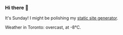 ### Hi there :wave:

It's Sunday! I might be polishing my [static site generator](https://github.com/bewuethr/pandoc-bash-blog).

Weather in Toronto: overcast, at -8°C.
